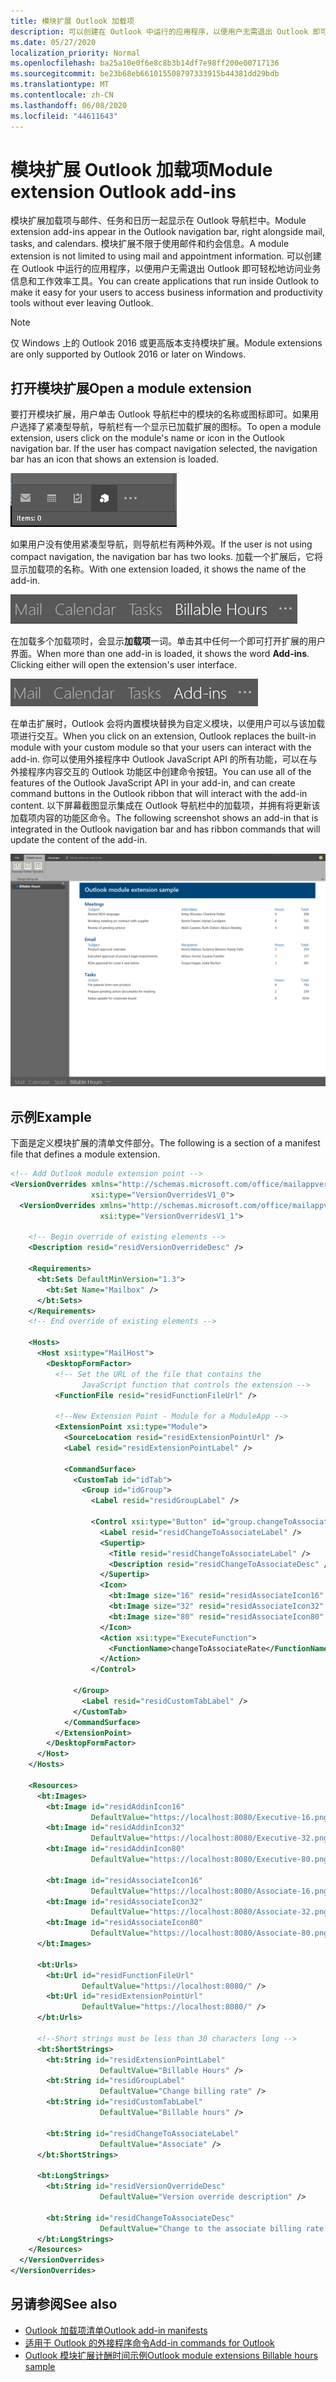 ```yaml
---
title: 模块扩展 Outlook 加载项
description: 可以创建在 Outlook 中运行的应用程序，以便用户无需退出 Outlook 即可轻松地访问业务信息和工作效率工具。
ms.date: 05/27/2020
localization_priority: Normal
ms.openlocfilehash: ba25a10e0f6e8c8b3b14df7e98ff200e00717136
ms.sourcegitcommit: be23b68eb661015508797333915b44381dd29bdb
ms.translationtype: MT
ms.contentlocale: zh-CN
ms.lasthandoff: 06/08/2020
ms.locfileid: "44611643"
---
```

# <a name="module-extension-outlook-add-ins"></a><span data-ttu-id="b3ba5-103">模块扩展 Outlook 加载项</span><span class="sxs-lookup"><span data-stu-id="b3ba5-103">Module extension Outlook add-ins</span></span>

<span data-ttu-id="b3ba5-104">模块扩展加载项与邮件、任务和日历一起显示在 Outlook 导航栏中。</span><span class="sxs-lookup"><span data-stu-id="b3ba5-104">Module extension add-ins appear in the Outlook navigation bar, right alongside mail, tasks, and calendars.</span></span> <span data-ttu-id="b3ba5-105">模块扩展不限于使用邮件和约会信息。</span><span class="sxs-lookup"><span data-stu-id="b3ba5-105">A module extension is not limited to using mail and appointment information.</span></span> <span data-ttu-id="b3ba5-106">可以创建在 Outlook 中运行的应用程序，以便用户无需退出 Outlook 即可轻松地访问业务信息和工作效率工具。</span><span class="sxs-lookup"><span data-stu-id="b3ba5-106">You can create applications that run inside Outlook to make it easy for your users to access business information and productivity tools without ever leaving Outlook.</span></span>

> [!NOTE]
> <span data-ttu-id="b3ba5-107">仅 Windows 上的 Outlook 2016 或更高版本支持模块扩展。</span><span class="sxs-lookup"><span data-stu-id="b3ba5-107">Module extensions are only supported by Outlook 2016 or later on Windows.</span></span>  

## <a name="open-a-module-extension"></a><span data-ttu-id="b3ba5-108">打开模块扩展</span><span class="sxs-lookup"><span data-stu-id="b3ba5-108">Open a module extension</span></span>

<span data-ttu-id="b3ba5-p102">要打开模块扩展，用户单击 Outlook 导航栏中的模块的名称或图标即可。如果用户选择了紧凑型导航，导航栏有一个显示已加载扩展的图标。</span><span class="sxs-lookup"><span data-stu-id="b3ba5-p102">To open a module extension, users click on the module's name or icon in the Outlook navigation bar. If the user has compact navigation selected, the navigation bar has an icon that shows an extension is loaded.</span></span>

![当模块扩展在 Outlook 中加载时，显示紧凑型导航栏。](../images/outlook-module-navigationbar-compact.png)

<span data-ttu-id="b3ba5-112">如果用户没有使用紧凑型导航，则导航栏有两种外观。</span><span class="sxs-lookup"><span data-stu-id="b3ba5-112">If the user is not using compact navigation, the navigation bar has two looks.</span></span> <span data-ttu-id="b3ba5-113">加载一个扩展后，它将显示加载项的名称。</span><span class="sxs-lookup"><span data-stu-id="b3ba5-113">With one extension loaded, it shows the name of the add-in.</span></span>

![当一个模块扩展在 Outlook 中加载时，显示展开的导航栏。](../images/outlook-module-navigationbar-one.png)

<span data-ttu-id="b3ba5-115">在加载多个加载项时，会显示**加载项**一词。单击其中任何一个即可打开扩展的用户界面。</span><span class="sxs-lookup"><span data-stu-id="b3ba5-115">When more than one add-in is loaded, it shows the word **Add-ins**. Clicking either will open the extension's user interface.</span></span>

![当多个模块扩展在 Outlook 中加载时，显示展开的导航栏。](../images/outlook-module-navigationbar-more.png)

<span data-ttu-id="b3ba5-117">在单击扩展时，Outlook 会将内置模块替换为自定义模块，以便用户可以与该加载项进行交互。</span><span class="sxs-lookup"><span data-stu-id="b3ba5-117">When you click on an extension, Outlook replaces the built-in module with your custom module so that your users can interact with the add-in.</span></span> <span data-ttu-id="b3ba5-118">你可以使用外接程序中 Outlook JavaScript API 的所有功能，可以在与外接程序内容交互的 Outlook 功能区中创建命令按钮。</span><span class="sxs-lookup"><span data-stu-id="b3ba5-118">You can use all of the features of the Outlook JavaScript API in your add-in, and can create command buttons in the Outlook ribbon that will interact with the add-in content.</span></span> <span data-ttu-id="b3ba5-119">以下屏幕截图显示集成在 Outlook 导航栏中的加载项，并拥有将更新该加载项内容的功能区命令。</span><span class="sxs-lookup"><span data-stu-id="b3ba5-119">The following screenshot shows an add-in that is integrated in the Outlook navigation bar and has ribbon commands that will update the content of the add-in.</span></span>

![显示模块扩展的用户界面](../images/outlook-module-extension.png)

## <a name="example"></a><span data-ttu-id="b3ba5-121">示例</span><span class="sxs-lookup"><span data-stu-id="b3ba5-121">Example</span></span>

<span data-ttu-id="b3ba5-122">下面是定义模块扩展的清单文件部分。</span><span class="sxs-lookup"><span data-stu-id="b3ba5-122">The following is a section of a manifest file that defines a module extension.</span></span>

```xml
<!-- Add Outlook module extension point -->
<VersionOverrides xmlns="http://schemas.microsoft.com/office/mailappversionoverrides"
                  xsi:type="VersionOverridesV1_0">
  <VersionOverrides xmlns="http://schemas.microsoft.com/office/mailappversionoverrides/1.1"
                    xsi:type="VersionOverridesV1_1">

    <!-- Begin override of existing elements -->
    <Description resid="residVersionOverrideDesc" />

    <Requirements>
      <bt:Sets DefaultMinVersion="1.3">
        <bt:Set Name="Mailbox" />
      </bt:Sets>
    </Requirements>
    <!-- End override of existing elements -->

    <Hosts>
      <Host xsi:type="MailHost">
        <DesktopFormFactor>
          <!-- Set the URL of the file that contains the
                JavaScript function that controls the extension -->
          <FunctionFile resid="residFunctionFileUrl" />

          <!--New Extension Point - Module for a ModuleApp -->
          <ExtensionPoint xsi:type="Module">
            <SourceLocation resid="residExtensionPointUrl" />
            <Label resid="residExtensionPointLabel" />

            <CommandSurface>
              <CustomTab id="idTab">
                <Group id="idGroup">
                  <Label resid="residGroupLabel" />

                  <Control xsi:type="Button" id="group.changeToAssociate">
                    <Label resid="residChangeToAssociateLabel" />
                    <Supertip>
                      <Title resid="residChangeToAssociateLabel" />
                      <Description resid="residChangeToAssociateDesc" />
                    </Supertip>
                    <Icon>
                      <bt:Image size="16" resid="residAssociateIcon16" />
                      <bt:Image size="32" resid="residAssociateIcon32" />
                      <bt:Image size="80" resid="residAssociateIcon80" />
                    </Icon>
                    <Action xsi:type="ExecuteFunction">
                      <FunctionName>changeToAssociateRate</FunctionName>
                    </Action>
                  </Control>
                  
              </Group>
                <Label resid="residCustomTabLabel" />
              </CustomTab>
            </CommandSurface>
          </ExtensionPoint>
        </DesktopFormFactor>
      </Host>
    </Hosts>

    <Resources>
      <bt:Images>
        <bt:Image id="residAddinIcon16" 
                  DefaultValue="https://localhost:8080/Executive-16.png" />
        <bt:Image id="residAddinIcon32" 
                  DefaultValue="https://localhost:8080/Executive-32.png" />
        <bt:Image id="residAddinIcon80" 
                  DefaultValue="https://localhost:8080/Executive-80.png" />
      
        <bt:Image id="residAssociateIcon16" 
                  DefaultValue="https://localhost:8080/Associate-16.png" />
        <bt:Image id="residAssociateIcon32" 
                  DefaultValue="https://localhost:8080/Associate-32.png" />
        <bt:Image id="residAssociateIcon80" 
                  DefaultValue="https://localhost:8080/Associate-80.png" />
      </bt:Images>

      <bt:Urls>
        <bt:Url id="residFunctionFileUrl" 
                DefaultValue="https://localhost:8080/" />
        <bt:Url id="residExtensionPointUrl" 
                DefaultValue="https://localhost:8080/" />
      </bt:Urls>

      <!--Short strings must be less than 30 characters long -->
      <bt:ShortStrings>
        <bt:String id="residExtensionPointLabel" 
                    DefaultValue="Billable Hours" />
        <bt:String id="residGroupLabel" 
                    DefaultValue="Change billing rate" />
        <bt:String id="residCustomTabLabel" 
                    DefaultValue="Billable hours" />

        <bt:String id="residChangeToAssociateLabel" 
                    DefaultValue="Associate" />
      </bt:ShortStrings>

      <bt:LongStrings>
        <bt:String id="residVersionOverrideDesc" 
                    DefaultValue="Version override description" />

        <bt:String id="residChangeToAssociateDesc" 
                    DefaultValue="Change to the associate billing rate: $127/hr" />
      </bt:LongStrings>
    </Resources>
  </VersionOverrides>
</VersionOverrides>
```

## <a name="see-also"></a><span data-ttu-id="b3ba5-123">另请参阅</span><span class="sxs-lookup"><span data-stu-id="b3ba5-123">See also</span></span>

- [<span data-ttu-id="b3ba5-124">Outlook 加载项清单</span><span class="sxs-lookup"><span data-stu-id="b3ba5-124">Outlook add-in manifests</span></span>](manifests.md)
- [<span data-ttu-id="b3ba5-125">适用于 Outlook 的外接程序命令</span><span class="sxs-lookup"><span data-stu-id="b3ba5-125">Add-in commands for Outlook</span></span>](add-in-commands-for-outlook.md)
- [<span data-ttu-id="b3ba5-126">Outlook 模块扩展计酬时间示例</span><span class="sxs-lookup"><span data-stu-id="b3ba5-126">Outlook module extensions Billable hours sample</span></span>](https://github.com/OfficeDev/Outlook-Add-in-JavaScript-ModuleExtension)
